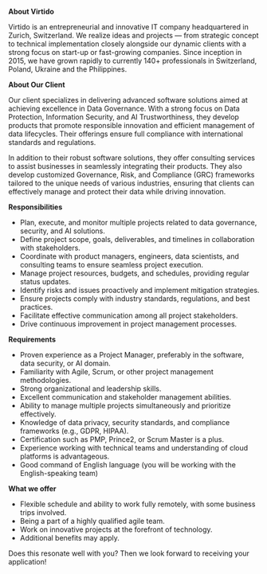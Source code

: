 **About Virtido**

Virtido is an entrepreneurial and innovative IT company headquartered in
Zurich, Switzerland. We realize ideas and projects — from strategic concept to
technical implementation closely alongside our dynamic clients with a strong
focus on start-up or fast-growing companies. Since inception in 2015, we have
grown rapidly to currently 140+ professionals in Switzerland, Poland, Ukraine
and the Philippines.

**About Our Client**

Our client specializes in delivering advanced software solutions aimed at
achieving excellence in Data Governance. With a strong focus on Data
Protection, Information Security, and AI Trustworthiness, they develop
products that promote responsible innovation and efficient management of data
lifecycles. Their offerings ensure full compliance with international
standards and regulations.

In addition to their robust software solutions, they offer consulting services
to assist businesses in seamlessly integrating their products. They also
develop customized Governance, Risk, and Compliance (GRC) frameworks tailored
to the unique needs of various industries, ensuring that clients can
effectively manage and protect their data while driving innovation.

**Responsibilities**

  * Plan, execute, and monitor multiple projects related to data governance, security, and AI solutions.
  * Define project scope, goals, deliverables, and timelines in collaboration with stakeholders.
  * Coordinate with product managers, engineers, data scientists, and consulting teams to ensure seamless project execution.
  * Manage project resources, budgets, and schedules, providing regular status updates.
  * Identify risks and issues proactively and implement mitigation strategies.
  * Ensure projects comply with industry standards, regulations, and best practices.
  * Facilitate effective communication among all project stakeholders.
  * Drive continuous improvement in project management processes.

**Requirements**

  * Proven experience as a Project Manager, preferably in the software, data security, or AI domain.
  * Familiarity with Agile, Scrum, or other project management methodologies.
  * Strong organizational and leadership skills.
  * Excellent communication and stakeholder management abilities.
  * Ability to manage multiple projects simultaneously and prioritize effectively.
  * Knowledge of data privacy, security standards, and compliance frameworks (e.g., GDPR, HIPAA).
  * Certification such as PMP, Prince2, or Scrum Master is a plus.
  * Experience working with technical teams and understanding of cloud platforms is advantageous.
  * Good command of English language (you will be working with the English-speaking team)

**What we offer**

  * Flexible schedule and ability to work fully remotely, with some business trips involved.
  * Being a part of a highly qualified agile team.
  * Work on innovative projects at the forefront of technology.
  * Additional benefits may apply.

Does this resonate well with you? Then we look forward to receiving your
application!